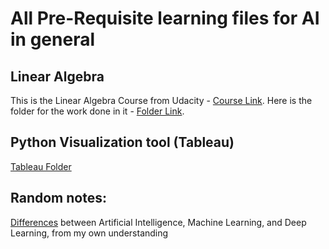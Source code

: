 # All Pre-Requisite learning files for AI in general

## Linear Algebra
This is the Linear Algebra Course from Udacity - [Course Link](https://classroom.udacity.com/courses/ud953). Here is the folder for the work done in it - [Folder Link](https://github.com/PranavEranki/AI-Pre-Requisites/tree/master/LinearAlgebra).


## Python Visualization tool (Tableau)
[Tableau Folder]()


## Random notes:
[Differences](https://github.com/PranavEranki/AI-Pre-Requisites/blob/master/AI_ML_DL_Differences.md) between Artificial Intelligence, Machine Learning, and Deep Learning, from my own understanding
